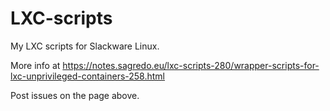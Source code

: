 # LXC-scripts

My LXC scripts for Slackware Linux.

More info at https://notes.sagredo.eu/lxc-scripts-280/wrapper-scripts-for-lxc-unprivileged-containers-258.html

Post issues on the page above.
